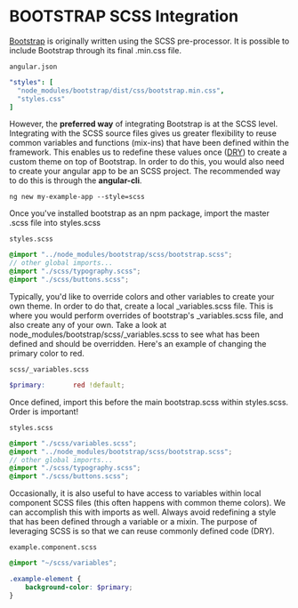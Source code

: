 # BOOTSTRAP SCSS Integration
[Bootstrap](https://getbootstrap.com/) is originally written using the SCSS pre-processor. It is possible to include Bootstrap through its final .min.css file.

`angular.json`
```yaml
"styles": [
  "node_modules/bootstrap/dist/css/bootstrap.min.css",
  "styles.css"
]
```

However, the **preferred way** of integrating Bootstrap is at the SCSS level. Integrating with the SCSS source files gives us greater flexibility to reuse common variables and functions (mix-ins) that have been defined within the framework. This enables us to redefine these values once ([DRY](https://en.wikipedia.org/wiki/Don%27t_repeat_yourself)) to create a custom theme on top of Bootstrap. In order to do this, you would also need to create your angular app to be an SCSS project. The recommended way to do this is through the **angular-cli**.

```console
ng new my-example-app --style=scss
```

Once you've installed bootstrap as an npm package, import the master .scss file into styles.scss

`styles.scss`
```scss
@import "../node_modules/bootstrap/scss/bootstrap.scss";
// other global imports...
@import "./scss/typography.scss";
@import "./scss/buttons.scss";
```

Typically, you'd like to override colors and other variables to create your own theme. In order to do that, create a local _variables.scss file. This is where you would perform overrides of bootstrap's _variables.scss file, and also create any of your own. Take a look at node_modules/bootstrap/scss/_variables.scss to see what has been defined and should be overridden. Here's an example of changing the primary color to red.

`scss/_variables.scss`
```scss
$primary:       red !default;
```

Once defined, import this before the main bootstrap.scss within styles.scss. Order is important!

`styles.scss`
```scss
@import "./scss/variables.scss";
@import "../node_modules/bootstrap/scss/bootstrap.scss";
// other global imports...
@import "./scss/typography.scss";
@import "./scss/buttons.scss";
```

Occasionally, it is also useful to have access to variables within local component SCSS files (this often happens with common theme colors). We can accomplish this with imports as well. Always avoid redefining a style that has been defined through a variable or a mixin. The purpose of leveraging SCSS is so that we can reuse commonly defined code (DRY).

`example.component.scss`
```scss
@import "~/scss/variables";

.example-element {
    background-color: $primary;
}
```